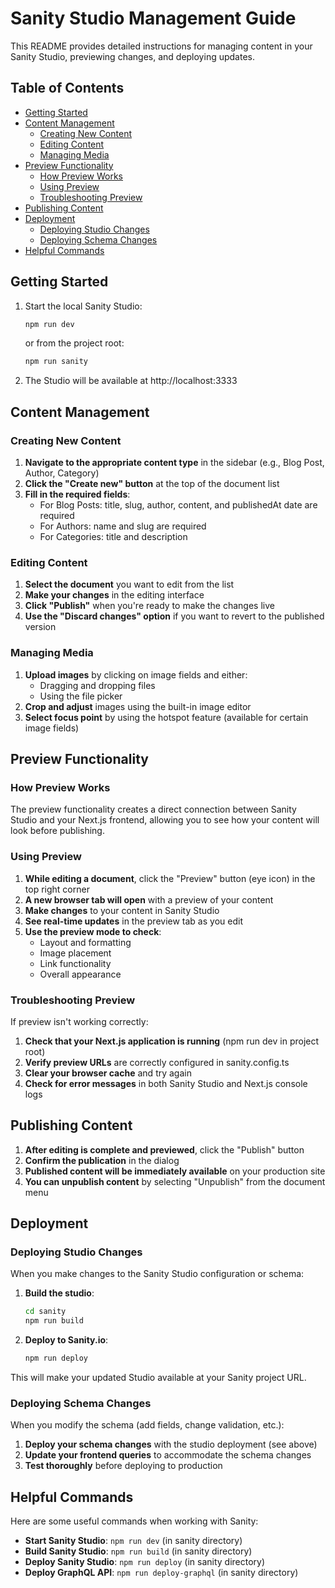 # Sanity Studio Management Guide

This README provides detailed instructions for managing content in your Sanity Studio, previewing changes, and deploying updates.

## Table of Contents

- [Getting Started](#getting-started)
- [Content Management](#content-management)
  - [Creating New Content](#creating-new-content)
  - [Editing Content](#editing-content)
  - [Managing Media](#managing-media)
- [Preview Functionality](#preview-functionality)
  - [How Preview Works](#how-preview-works)
  - [Using Preview](#using-preview)
  - [Troubleshooting Preview](#troubleshooting-preview)
- [Publishing Content](#publishing-content)
- [Deployment](#deployment)
  - [Deploying Studio Changes](#deploying-studio-changes)
  - [Deploying Schema Changes](#deploying-schema-changes)
- [Helpful Commands](#helpful-commands)

## Getting Started

1. Start the local Sanity Studio:

   ```bash
   npm run dev
   ```

   or from the project root:

   ```bash
   npm run sanity
   ```

2. The Studio will be available at http://localhost:3333

## Content Management

### Creating New Content

1. **Navigate to the appropriate content type** in the sidebar (e.g., Blog Post, Author, Category)
2. **Click the "Create new" button** at the top of the document list
3. **Fill in the required fields**:
   - For Blog Posts: title, slug, author, content, and publishedAt date are required
   - For Authors: name and slug are required
   - For Categories: title and description

### Editing Content

1. **Select the document** you want to edit from the list
2. **Make your changes** in the editing interface
3. **Click "Publish"** when you're ready to make the changes live
4. **Use the "Discard changes" option** if you want to revert to the published version

### Managing Media

1. **Upload images** by clicking on image fields and either:
   - Dragging and dropping files
   - Using the file picker
2. **Crop and adjust** images using the built-in image editor
3. **Select focus point** by using the hotspot feature (available for certain image fields)

## Preview Functionality

### How Preview Works

The preview functionality creates a direct connection between Sanity Studio and your Next.js frontend, allowing you to see how your content will look before publishing.

### Using Preview

1. **While editing a document**, click the "Preview" button (eye icon) in the top right corner
2. **A new browser tab will open** with a preview of your content
3. **Make changes** to your content in Sanity Studio
4. **See real-time updates** in the preview tab as you edit
5. **Use the preview mode to check**:
   - Layout and formatting
   - Image placement
   - Link functionality
   - Overall appearance

### Troubleshooting Preview

If preview isn't working correctly:

1. **Check that your Next.js application is running** (npm run dev in project root)
2. **Verify preview URLs** are correctly configured in sanity.config.ts
3. **Clear your browser cache** and try again
4. **Check for error messages** in both Sanity Studio and Next.js console logs

## Publishing Content

1. **After editing is complete and previewed**, click the "Publish" button
2. **Confirm the publication** in the dialog
3. **Published content will be immediately available** on your production site
4. **You can unpublish content** by selecting "Unpublish" from the document menu

## Deployment

### Deploying Studio Changes

When you make changes to the Sanity Studio configuration or schema:

1. **Build the studio**:

   ```bash
   cd sanity
   npm run build
   ```

2. **Deploy to Sanity.io**:
   ```bash
   npm run deploy
   ```

This will make your updated Studio available at your Sanity project URL.

### Deploying Schema Changes

When you modify the schema (add fields, change validation, etc.):

1. **Deploy your schema changes** with the studio deployment (see above)
2. **Update your frontend queries** to accommodate the schema changes
3. **Test thoroughly** before deploying to production

## Helpful Commands

Here are some useful commands when working with Sanity:

- **Start Sanity Studio**: `npm run dev` (in sanity directory)
- **Build Sanity Studio**: `npm run build` (in sanity directory)
- **Deploy Sanity Studio**: `npm run deploy` (in sanity directory)
- **Deploy GraphQL API**: `npm run deploy-graphql` (in sanity directory)
